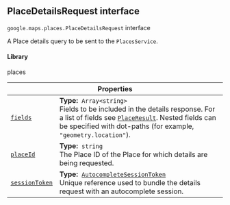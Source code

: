 
<h2 id="PlaceDetailsRequest">PlaceDetailsRequest interface</h2>
<p>
<code><span itemprop="path">google.maps.places</span>.<span itemprop="name">PlaceDetailsRequest</span></code>
interface
</p>
<p>A Place details query to be sent to the <code>PlacesService</code>.</p>
<h4>Library</h4>
<p>places</p>
<div class="devsite-table-wrapper"><table class="properties responsive" summary="interface PlaceDetailsRequest - Properties">
<thead>
<tr><th colspan="2">Properties</th>
</tr></thead>
<tbody>
<tr id="PlaceDetailsRequest.fields">
<td itemprop="property"><code><a class="secret-link" href="#PlaceDetailsRequest.fields"><span>fields</span></a></code></td>
<td><div><strong>Type:</strong>&nbsp; <code>Array&lt;string&gt;</code></div>
<div class="desc">Fields to be included in the details response. For a list of fields see <code><a href="PlaceResult.md">PlaceResult</a></code>. Nested fields can be specified with dot-paths (for example, <code>"geometry.location"</code>).</div></td>
</tr>
<tr id="PlaceDetailsRequest.placeId">
<td itemprop="property"><code><a class="secret-link" href="#PlaceDetailsRequest.placeId"><span>placeId</span></a></code></td>
<td><div><strong>Type:</strong>&nbsp; <code>string</code></div>
<div class="desc">The Place ID of the Place for which details are being requested.</div></td>
</tr>
<tr id="PlaceDetailsRequest.sessionToken">
<td itemprop="property"><code><a class="secret-link" href="#PlaceDetailsRequest.sessionToken"><span>sessionToken</span></a></code></td>
<td><div><strong>Type:</strong>&nbsp; <code><a href="AutocompleteSessionToken.md">AutocompleteSessionToken</a></code></div>
<div class="desc">Unique reference used to bundle the details request with an autocomplete session.</div></td>
</tr>
</tbody>
</table></div>
<script src="replace_links.js"></script>
